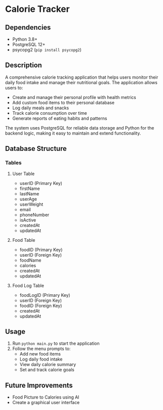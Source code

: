 # Calorie Tracker

## Dependencies
- Python 3.8+
- PostgreSQL 12+
- psycopg2 (`pip install psycopg2`)

## Description
A comprehensive calorie tracking application that helps users monitor their daily food intake and manage their nutritional goals. The application allows users to:

- Create and manage their personal profile with health metrics
- Add custom food items to their personal database
- Log daily meals and snacks
- Track calorie consumption over time
- Generate reports of eating habits and patterns

The system uses PostgreSQL for reliable data storage and Python for the backend logic, making it easy to maintain and extend functionality.

## Database Structure
### Tables
1. User Table
   - userID (Primary Key)
   - firstName
   - lastName 
   - userAge
   - userWeight
   - email
   - phoneNumber
   - isActive
   - createdAt
   - updatedAt

2. Food Table
   - foodID (Primary Key)
   - userID (Foreign Key)
   - foodName
   - calories
   - createdAt
   - updatedAt

3. Food Log Table
   - foodLogID (Primary Key)
   - userID (Foreign Key)
   - foodID (Foreign Key)
   - createdAt
   - updatedAt

## Usage
1. Run `python main.py` to start the application
2. Follow the menu prompts to:
   - Add new food items
   - Log daily food intake
   - View daily calorie summary
   - Set and track calorie goals

## Future Improvements
- Food Picture to Calories using AI
- Create a graphical user interface